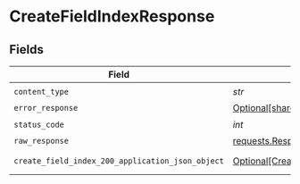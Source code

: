 # CreateFieldIndexResponse


## Fields

| Field                                                                                                         | Type                                                                                                          | Required                                                                                                      | Description                                                                                                   |
| ------------------------------------------------------------------------------------------------------------- | ------------------------------------------------------------------------------------------------------------- | ------------------------------------------------------------------------------------------------------------- | ------------------------------------------------------------------------------------------------------------- |
| `content_type`                                                                                                | *str*                                                                                                         | :heavy_check_mark:                                                                                            | N/A                                                                                                           |
| `error_response`                                                                                              | [Optional[shared.ErrorResponse]](../../models/shared/errorresponse.md)                                        | :heavy_minus_sign:                                                                                            | error                                                                                                         |
| `status_code`                                                                                                 | *int*                                                                                                         | :heavy_check_mark:                                                                                            | N/A                                                                                                           |
| `raw_response`                                                                                                | [requests.Response](https://requests.readthedocs.io/en/latest/api/#requests.Response)                         | :heavy_minus_sign:                                                                                            | N/A                                                                                                           |
| `create_field_index_200_application_json_object`                                                              | [Optional[CreateFieldIndex200ApplicationJSON]](../../models/operations/createfieldindex200applicationjson.md) | :heavy_minus_sign:                                                                                            | successful operation                                                                                          |